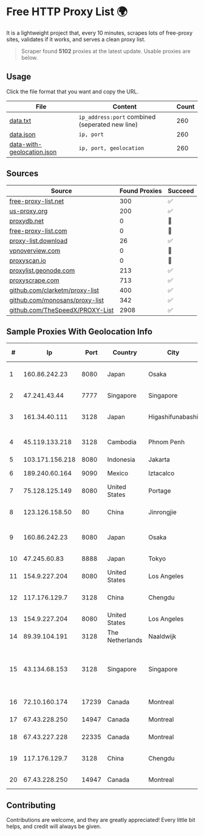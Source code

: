 
# Free HTTP Proxy List 🌍

It is a lightweight project that, every 10 minutes, scrapes lots of free-proxy sites, validates if it works, and serves a clean proxy list.


> Scraper found **5102** proxies at the latest update. Usable proxies are below.

## Usage

Click the file format that you want and copy the URL.


|File|Content|Count|
|----|-------|-----|
|[data.txt](https://raw.githubusercontent.com/themiralay/Proxy-List-World/master/data.txt)|`ip_address:port` combined (seperated new line)|260|
|[data.json](https://raw.githubusercontent.com/themiralay/Proxy-List-World/master/data.json)|`ip, port`|260|
|[data-with-geolocation.json](https://raw.githubusercontent.com/themiralay/Proxy-List-World/master/data-with-geolocation.json)|`ip, port, geolocation`|260|

## Sources

|Source|Found Proxies|Succeed|
|------|-------------|-------|
|[free-proxy-list.net](https://free-proxy-list.net)|300|✅|
|[us-proxy.org](https://www.us-proxy.org)|200|✅|
|[proxydb.net](http://proxydb.net)|0|🚫|
|[free-proxy-list.com](https://free-proxy-list.com/?page=&port=&type%5B%5D=http&type%5B%5D=https&up_time=0&search=Search)|0|🚫|
|[proxy-list.download](https://www.proxy-list.download/HTTP)|26|✅|
|[vpnoverview.com](https://vpnoverview.com/privacy/anonymous-browsing/free-proxy-servers)|0|🚫|
|[proxyscan.io](https://www.proxyscan.io)|0|🚫|
|[proxylist.geonode.com](https://proxylist.geonode.com/api/proxy-list?limit=300&page=1&sort_by=lastChecked&sort_type=desc&protocols=http,https)|213|✅|
|[proxyscrape.com](https://api.proxyscrape.com/v2/?request=displayproxies&protocol=http&timeout=10000&country=all&ssl=all&anonymity=all)|713|✅|
|[github.com/clarketm/proxy-list](https://raw.githubusercontent.com/clarketm/proxy-list/master/proxy-list-raw.txt)|400|✅|
|[github.com/monosans/proxy-list](https://raw.githubusercontent.com/monosans/proxy-list/main/proxies/http.txt)|342|✅|
|[github.com/TheSpeedX/PROXY-List](https://raw.githubusercontent.com/TheSpeedX/PROXY-List/master/http.txt)|2908|✅|


## Sample Proxies With Geolocation Info

|#|Ip|Port|Country|City|Internet Service Provider|
|-|--|----|-------|----|-------------------------|
|1|160.86.242.23|8080|Japan|Osaka|Sony Network Communications Inc|
|2|47.241.43.44|7777|Singapore|Singapore|Alibaba Cloud LLC|
|3|161.34.40.111|3128|Japan|Higashifunabashi|NTT PC Communications, Inc.|
|4|45.119.133.218|3128|Cambodia|Phnom Penh|VIETTEL (CAMBODIA) PTE., LTD|
|5|103.171.156.218|8080|Indonesia|Jakarta|MYREPUBLIC|
|6|189.240.60.164|9090|Mexico|Iztacalco|Uninet S.A. de C.V.|
|7|75.128.125.149|8080|United States|Portage|Charter Communications|
|8|123.126.158.50|80|China|Jinrongjie|China Unicom Beijing Province Network|
|9|160.86.242.23|8080|Japan|Osaka|Sony Network Communications Inc|
|10|47.245.60.83|8888|Japan|Tokyo|Alibaba Cloud LLC|
|11|154.9.227.204|8080|United States|Los Angeles|Cogent Communications|
|12|117.176.129.7|3128|China|Chengdu|China Mobile communications corporation|
|13|154.9.227.204|8080|United States|Los Angeles|Cogent Communications|
|14|89.39.104.191|3128|The Netherlands|Naaldwijk|WorldStream B.V.|
|15|43.134.68.153|3128|Singapore|Singapore|Shenzhen Tencent Computer Systems Company Limited|
|16|72.10.160.174|17239|Canada|Montreal|GloboTech Communications|
|17|67.43.228.250|14947|Canada|Montreal|GloboTech Communications|
|18|67.43.227.228|22335|Canada|Montreal|GloboTech Communications|
|19|117.176.129.7|3128|China|Chengdu|China Mobile communications corporation|
|20|67.43.228.250|14947|Canada|Montreal|GloboTech Communications|



## Contributing

Contributions are welcome, and they are greatly appreciated! Every
little bit helps, and credit will always be given.

